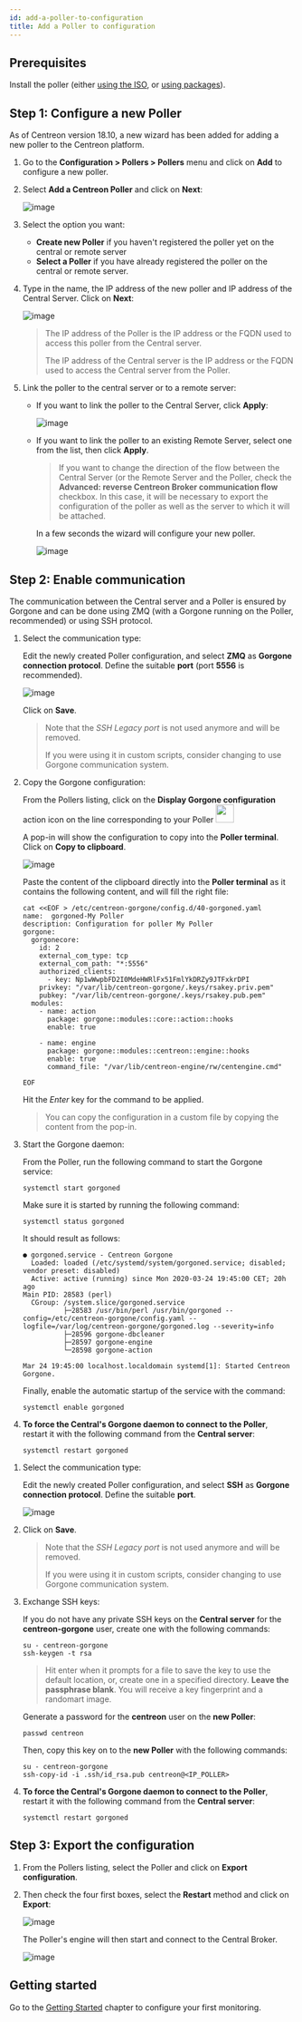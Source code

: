 ```yaml
---
id: add-a-poller-to-configuration
title: Add a Poller to configuration
---
```


## Prerequisites

Install the poller (either [using the ISO](../../installation/installation-of-a-poller/using-centreon-iso.html), or [using packages](../../installation/installation-of-a-poller/using-packages.html)).

## Step 1: Configure a new Poller

As of Centreon version 18.10, a new wizard has been added for adding a new
poller to the Centreon platform.

1. Go to the **Configuration > Pollers > Pollers** menu and click on **Add** to configure a new poller.

2. Select **Add a Centreon Poller** and click on **Next**:

    ![image](../../assets/monitoring/monitoring-servers/wizard-add-poller-1.png)

3. Select the option you want:
    - **Create new Poller** if you haven't registered the poller yet on the central or remote server
    - **Select a Poller** if you have already registered the poller on the central or remote server.

4. Type in the name, the IP address of the new poller and IP address of the Central
Server. Click on **Next**:

    ![image](../../assets/monitoring/monitoring-servers/wizard-add-poller-2.png)

    > The IP address of the Poller is the IP address or the FQDN used to access this
    > poller from the Central server.
    >
    > The IP address of the Central server is the IP address or the FQDN used to
    > access the Central server from the Poller.

5. Link the poller to the central server or to a remote server:

    - If you want to link the poller to the Central Server, click **Apply**:

      ![image](../../assets/monitoring/monitoring-servers/wizard-add-poller-3.png)

    - If you want to link the poller to an existing Remote Server,
select one from the list, then click **Apply**.

      > If you want to change the direction of the flow between the Central Server
      > (or the Remote Server and the Poller, check the **Advanced: reverse Centreon
      > Broker communication flow** checkbox. In this case, it will be necessary to
      > export the configuration of the poller as well as the server to which it
      > will be attached.

      In a few seconds the wizard will configure your new poller.

      ![image](../../assets/monitoring/monitoring-servers/poller-list-zmq.png)

## Step 2: Enable communication

The communication between the Central server and a Poller is ensured by Gorgone and can
be done using ZMQ (with a Gorgone running on the Poller, recommended) or using
SSH protocol.

<!--DOCUSAURUS_CODE_TABS-->

<!--Using ZMQ (Recommended)-->

1. Select the communication type:

    Edit the newly created Poller configuration, and select **ZMQ** as **Gorgone
    connection protocol**. Define the suitable **port** (port **5556** is
    recommended).

    ![image](../../assets/monitoring/monitoring-servers/poller-edit-zmq.png)

    Click on **Save**.

    > Note that the *SSH Legacy port* is not used anymore and will be removed.
    >
    > If you were using it in custom scripts, consider changing to use
    > Gorgone communication system.

2. Copy the Gorgone configuration:

    From the Pollers listing, click on the **Display Gorgone configuration** action
    icon on the line corresponding to your Poller <img src="../../assets/monitoring/monitoring-servers/gorgone-configuration.png" width="32" />

    A pop-in will show the configuration to copy into the **Poller terminal**.
    Click on **Copy to clipboard**.

    ![image](../../assets/monitoring/monitoring-servers/poller-gorgone-display-config.png)

    Paste the content of the clipboard directly into the **Poller terminal** as it
    contains the following content, and will fill the right file:

    ``` shell
    cat <<EOF > /etc/centreon-gorgone/config.d/40-gorgoned.yaml
    name:  gorgoned-My Poller
    description: Configuration for poller My Poller
    gorgone:
      gorgonecore:
        id: 2
        external_com_type: tcp
        external_com_path: "*:5556"
        authorized_clients:
          - key: Np1wWwpbFD2I0MdeHWRlFx51FmlYkDRZy9JTFxkrDPI
        privkey: "/var/lib/centreon-gorgone/.keys/rsakey.priv.pem"
        pubkey: "/var/lib/centreon-gorgone/.keys/rsakey.pub.pem"
      modules:
        - name: action
          package: gorgone::modules::core::action::hooks
          enable: true

        - name: engine
          package: gorgone::modules::centreon::engine::hooks
          enable: true
          command_file: "/var/lib/centreon-engine/rw/centengine.cmd"

    EOF
    ```

    Hit the *Enter* key for the command to be applied.

    > You can copy the configuration in a custom file by copying the content from
    > the pop-in.

3. Start the Gorgone daemon:

    From the Poller, run the following command to start the Gorgone service:

    ``` shell
    systemctl start gorgoned
    ```

    Make sure it is started by running the following command:

    ``` shell
    systemctl status gorgoned
    ```

    It should result as follows:

    ``` shell
    ● gorgoned.service - Centreon Gorgone
      Loaded: loaded (/etc/systemd/system/gorgoned.service; disabled; vendor preset: disabled)
      Active: active (running) since Mon 2020-03-24 19:45:00 CET; 20h ago
    Main PID: 28583 (perl)
      CGroup: /system.slice/gorgoned.service
              ├─28583 /usr/bin/perl /usr/bin/gorgoned --config=/etc/centreon-gorgone/config.yaml --logfile=/var/log/centreon-gorgone/gorgoned.log --severity=info
              ├─28596 gorgone-dbcleaner
              ├─28597 gorgone-engine
              └─28598 gorgone-action

    Mar 24 19:45:00 localhost.localdomain systemd[1]: Started Centreon Gorgone.
    ```

    Finally, enable the automatic startup of the service with the command:

    ```shell
    systemctl enable gorgoned
    ```

4. **To force the Central's Gorgone daemon to connect to the Poller**, restart it with
the following command from the **Central server**:

    ``` shell
    systemctl restart gorgoned
    ```
<!--Using SSH-->

1. Select the communication type:

    Edit the newly created Poller configuration, and select **SSH** as **Gorgone
    connection protocol**. Define the suitable **port**.

    ![image](../../assets/monitoring/monitoring-servers/poller-edit-ssh.png)

2. Click on **Save**.

    > Note that the *SSH Legacy port* is not used anymore and will be removed.
    >
    > If you were using it in custom scripts, consider changing to use
    > Gorgone communication system.

3. Exchange SSH keys:

    If you do not have any private SSH keys on the **Central server** for the
    **centreon-gorgone** user, create one with the following commands:

    ``` shell
    su - centreon-gorgone
    ssh-keygen -t rsa
    ```

    > Hit enter when it prompts for a file to save the key to use the default
    > location, or, create one in a specified directory. **Leave the passphrase
    > blank**. You will receive a key fingerprint and a randomart image.

    Generate a password for the **centreon** user on the **new Poller**:

    ``` shell
    passwd centreon
    ```

    Then, copy this key on to the **new Poller** with the following commands:

    ``` shell
    su - centreon-gorgone
    ssh-copy-id -i .ssh/id_rsa.pub centreon@<IP_POLLER>
    ```

4. **To force the Central's Gorgone daemon to connect to the Poller**, restart it with
the following command from the **Central server**:

    ``` shell
    systemctl restart gorgoned
    ```
<!--END_DOCUSAURUS_CODE_TABS-->

## Step 3: Export the configuration

1. From the Pollers listing, select the Poller and click on **Export
configuration**.

2. Then check the four first boxes, select the **Restart** method and click on
**Export**:

    ![image](../../assets/monitoring/monitoring-servers/poller-generate-config.png)

    The Poller's engine will then start and connect to the Central Broker.

    ![image](../../assets/monitoring/monitoring-servers/poller-list-zmq-started.png)

## Getting started

Go to the [Getting Started](../../getting-started/installation-first-steps.html#start-to-monitor-your-first-host)
chapter to configure your first monitoring.
